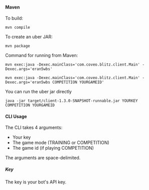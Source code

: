#### Maven

To build:

    mvn compile

To create an uber JAR:

    mvn package
    
Command for running from Maven:

    mvn exec:java -Dexec.mainClass='com.coveo.blitz.client.Main' -Dexec.args='eran5wbs'

    mvn exec:java -Dexec.mainClass='com.coveo.blitz.client.Main' -Dexec.args='eran5wbs COMPETITION YOURGAMEID'

You can run the uber jar directly

    java -jar target/client-1.3.0-SNAPSHOT-runnable.jar YOURKEY COMPETITION YOURGAMEID

#### CLI Usage

The CLI takes 4 arguments:

* Your key
* The game mode (TRAINING or COMPETITION)
* The game id (if playing COMPETITION)

The arguments are space-delimited.

##### Key
The key is your bot's API key.

